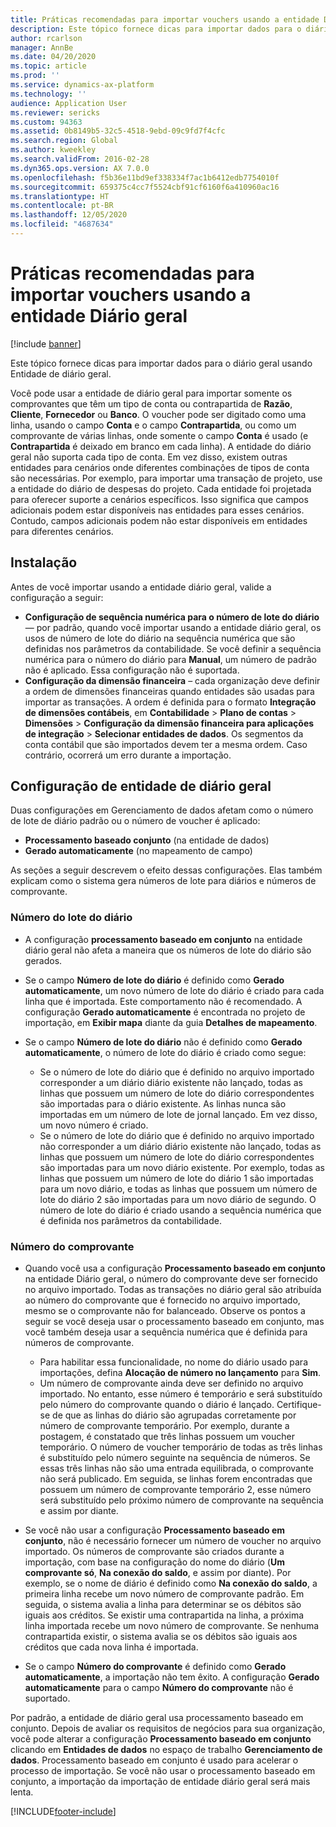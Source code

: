 ```yaml
---
title: Práticas recomendadas para importar vouchers usando a entidade Diário geral
description: Este tópico fornece dicas para importar dados para o diário geral usando Entidade de diário geral.
author: rcarlson
manager: AnnBe
ms.date: 04/20/2020
ms.topic: article
ms.prod: ''
ms.service: dynamics-ax-platform
ms.technology: ''
audience: Application User
ms.reviewer: sericks
ms.custom: 94363
ms.assetid: 0b8149b5-32c5-4518-9ebd-09c9fd7f4cfc
ms.search.region: Global
ms.author: kweekley
ms.search.validFrom: 2016-02-28
ms.dyn365.ops.version: AX 7.0.0
ms.openlocfilehash: f5b36e11bd9ef338334f7ac1b6412edb7754010f
ms.sourcegitcommit: 659375c4cc7f5524cbf91cf6160f6a410960ac16
ms.translationtype: HT
ms.contentlocale: pt-BR
ms.lasthandoff: 12/05/2020
ms.locfileid: "4687634"
---
```

# <a name="best-practices-for-importing-vouchers-by-using-the-general-journal-entity"></a>Práticas recomendadas para importar vouchers usando a entidade Diário geral

[!include [banner](../includes/banner.md)]

Este tópico fornece dicas para importar dados para o diário geral usando Entidade de diário geral.

Você pode usar a entidade de diário geral para importar somente os comprovantes que têm um tipo de conta ou contrapartida de **Razão**, **Cliente**, **Fornecedor** ou **Banco**. O voucher pode ser digitado como uma linha, usando o campo **Conta** e o campo **Contrapartida**, ou como um comprovante de várias linhas, onde somente o campo **Conta** é usado (e **Contrapartida** é deixado em branco em cada linha). A entidade do diário geral não suporta cada tipo de conta. Em vez disso, existem outras entidades para cenários onde diferentes combinações de tipos de conta são necessárias. Por exemplo, para importar uma transação de projeto, use a entidade do diário de despesas do projeto. Cada entidade foi projetada para oferecer suporte a cenários específicos. Isso significa que campos adicionais podem estar disponíveis nas entidades para esses cenários. Contudo, campos adicionais podem não estar disponíveis em entidades para diferentes cenários.

## <a name="setup"></a>Instalação
Antes de você importar usando a entidade diário geral, valide a configuração a seguir:

- **Configuração de sequência numérica para o número de lote do diário** — por padrão, quando você importar usando a entidade diário geral, os usos de número de lote do diário na sequência numérica que são definidas nos parâmetros da contabilidade. Se você definir a sequência numérica para o número do diário para **Manual**, um número de padrão não é aplicado. Essa configuração não é suportada.
- **Configuração da dimensão financeira** – cada organização deve definir a ordem de dimensões financeiras quando entidades são usadas para importar as transações. A ordem é definida para o formato **Integração de dimensões contábeis**, em **Contabilidade** &gt; **Plano de contas** &gt; **Dimensões** &gt; **Configuração da dimensão financeira para aplicações de integração** &gt; **Selecionar entidades de dados**. Os segmentos da conta contábil que são importados devem ter a mesma ordem. Caso contrário, ocorrerá um erro durante a importação.

## <a name="general-journal-entity-setup"></a>Configuração de entidade de diário geral
Duas configurações em Gerenciamento de dados afetam como o número de lote de diário padrão ou o número de voucher é aplicado:

- **Processamento baseado conjunto** (na entidade de dados)
- **Gerado automaticamente** (no mapeamento de campo)

As seções a seguir descrevem o efeito dessas configurações. Elas também explicam como o sistema gera números de lote para diários e números de comprovante.

### <a name="journal-batch-number"></a>Número do lote do diário

- A configuração **processamento baseado em conjunto** na entidade diário geral não afeta a maneira que os números de lote do diário são gerados.
- Se o campo **Número de lote do diário** é definido como **Gerado automaticamente**, um novo número de lote do diário é criado para cada linha que é importada. Este comportamento não é recomendado. A configuração **Gerado automaticamente** é encontrada no projeto de importação, em **Exibir mapa** diante da guia **Detalhes de mapeamento**.
- Se o campo **Número de lote do diário** não é definido como **Gerado automaticamente**, o número de lote do diário é criado como segue:

    - Se o número de lote do diário que é definido no arquivo importado corresponder a um diário diário existente não lançado, todas as linhas que possuem um número de lote do diário correspondentes são importadas para o diário existente. As linhas nunca são importadas em um número de lote de jornal lançado. Em vez disso, um novo número é criado.
    - Se o número de lote do diário que é definido no arquivo importado não corresponder a um diário diário existente não lançado, todas as linhas que possuem um número de lote do diário correspondentes são importadas para um novo diário existente. Por exemplo, todas as linhas que possuem um número de lote do diário 1 são importadas para um novo diário, e todas as linhas que possuem um número de lote do diário 2 são importadas para um novo diário de segundo. O número de lote do diário é criado usando a sequência numérica que é definida nos parâmetros da contabilidade.

### <a name="voucher-number"></a>Número do comprovante

- Quando você usa a configuração **Processamento baseado em conjunto** na entidade Diário geral, o número do comprovante deve ser fornecido no arquivo importado. Todas as transações no diário geral são atribuída ao número do comprovante que é fornecido no arquivo importado, mesmo se o comprovante não for balanceado. Observe os pontos a seguir se você deseja usar o processamento baseado em conjunto, mas você também deseja usar a sequência numérica que é definida para números de comprovante.

    - Para habilitar essa funcionalidade, no nome do diário usado para importações, defina **Alocação de número no lançamento** para **Sim**.
    - Um número de comprovante ainda deve ser definido no arquivo importado. No entanto, esse número é temporário e será substituído pelo número do comprovante quando o diário é lançado. Certifique-se de que as linhas do diário são agrupadas corretamente por número de comprovante temporário. Por exemplo, durante a postagem, é constatado que três linhas possuem um voucher temporário. O número de voucher temporário de todas as três linhas é substituído pelo número seguinte na sequência de números. Se essas três linhas não são uma entrada equilibrada, o comprovante não será publicado. Em seguida, se linhas forem encontradas que possuem um número de comprovante temporário 2, esse número será substituído pelo próximo número de comprovante na sequência e assim por diante.

- Se você não usar a configuração **Processamento baseado em conjunto**, não é necessário fornecer um número de voucher no arquivo importado. Os números de comprovante são criados durante a importação, com base na configuração do nome do diário (**Um comprovante só**, **Na conexão do saldo**, e assim por diante). Por exemplo, se o nome de diário é definido como **Na conexão do saldo**, a primeira linha recebe um novo número de comprovante padrão. Em seguida, o sistema avalia a linha para determinar se os débitos são iguais aos créditos. Se existir uma contrapartida na linha, a próxima linha importada recebe um novo número de comprovante. Se nenhuma contrapartida existir, o sistema avalia se os débitos são iguais aos créditos que cada nova linha é importada.
- Se o campo **Número do comprovante** é definido como **Gerado automaticamente**, a importação não tem êxito. A configuração **Gerado automaticamente** para o campo **Número do comprovante** não é suportado.

Por padrão, a entidade de diário geral usa processamento baseado em conjunto. Depois de avaliar os requisitos de negócios para sua organização, você pode alterar a configuração **Processamento baseado em conjunto** clicando em **Entidades de dados** no espaço de trabalho **Gerenciamento de dados**. Processamento baseado em conjunto é usado para acelerar o processo de importação. Se você não usar o processamento baseado em conjunto, a importação da importação de entidade diário geral será mais lenta.


[!INCLUDE[footer-include](../../../includes/footer-banner.md)]